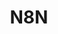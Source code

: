 ---
created: '2025-09-16T15:05:15.653266'
modified: '2025-09-16T15:05:15.653267'
ship_factor: 5
subtype: mcp-servers
tags: []
title: N8N
type: tool
version: 1
---